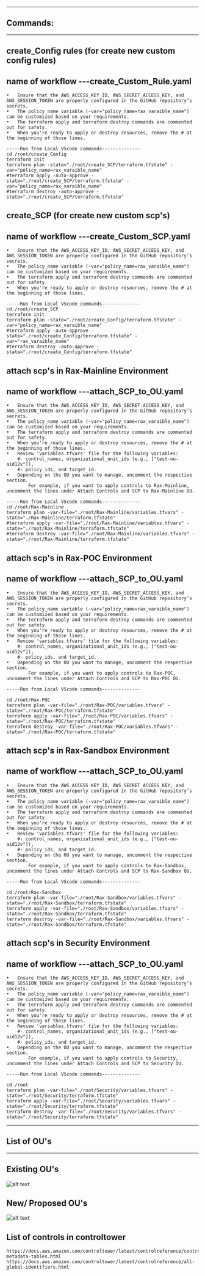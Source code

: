 ----------------------
## Commands:
---------------------------

## create_Config rules (for create new custom config rules)
## name of workflow ---create_Custom_Rule.yaml
    •	Ensure that the AWS_ACCESS_KEY_ID, AWS_SECRET_ACCESS_KEY, and AWS_SESSION_TOKEN are properly configured in the GitHub repository’s secrets.
    •	The policy_name variable (-var="policy_name=rax_varaible_name") can be customized based on your requirements.
    •	The terraform apply and terraform destroy commands are commented out for safety.
    •	When you're ready to apply or destroy resources, remove the # at the beginning of those lines.

    -----Run from Local VScode commands--------------
    cd /root/create_Config
    terraform init
    terraform plan -state="./root/create_SCP/terraform.tfstate" -var="policy_name=rax_varaible_name"
    #terraform apply -auto-approve -state="./root/create_SCP/terraform.tfstate" -var="policy_name=rax_varaible_name"
    #terraform destroy -auto-approve -state="./root/create_SCP/terraform.tfstate"

## create_SCP (for create new custom scp's)
## name of workflow ---create_Custom_SCP.yaml
    •	Ensure that the AWS_ACCESS_KEY_ID, AWS_SECRET_ACCESS_KEY, and AWS_SESSION_TOKEN are properly configured in the GitHub repository’s secrets.
    •	The policy_name variable (-var="policy_name=rax_varaible_name") can be customized based on your requirements.
    •	The terraform apply and terraform destroy commands are commented out for safety.
    •	When you're ready to apply or destroy resources, remove the # at the beginning of those lines.
    
    -----Run from Local VScode commands--------------
    cd /root/create_SCP
    terraform init
    terraform plan -state="./root/create_Config/terraform.tfstate" -var="policy_name=rax_varaible_name"
    #terraform apply -auto-approve -state="./root/create_Config/terraform.tfstate" -var="rax_varaible_name"
    #terraform destroy -auto-approve -state="./root/create_Config/terraform.tfstate"
    
## attach scp's in Rax-Mainline Environment
## name of workflow ---attach_SCP_to_OU.yaml
    •	Ensure that the AWS_ACCESS_KEY_ID, AWS_SECRET_ACCESS_KEY, and AWS_SESSION_TOKEN are properly configured in the GitHub repository’s secrets.
    •	The policy_name variable (-var="policy_name=rax_varaible_name") can be customized based on your requirements.
    •	The terraform apply and terraform destroy commands are commented out for safety.
    •	When you're ready to apply or destroy resources, remove the # at the beginning of those lines.
    •   Review 'variables.tfvars' file for the following variables:
        #- control_names, organizational_unit_ids (e.g., ["test-ou-aid12v"]),
        #- policy_ids, and target_id.
    •   Depending on the OU you want to manage, uncomment the respective section. 
            For example, if you want to apply controls to Rax-Mainline, uncomment the lines under Attach Controls and SCP to Rax-Mainline OU.
        
    -----Run from Local VScode commands--------------
    cd /root/Rax-Mainline
    terraform plan -var-file="./root/Rax-Mainline/variables.tfvars" -state="./Rax-Mainline/terraform.tfstate"
    #terraform apply -var-file="./root/Rax-Mainline/variables.tfvars" -state="./root/Rax-Mainline/terraform.tfstate"
    #terraform destroy -var-file="./root/Rax-Mainline/variables.tfvars" -state="./root/Rax-Mainline/terraform.tfstate"

## attach scp's in Rax-POC Environment
## name of workflow ---attach_SCP_to_OU.yaml
    •	Ensure that the AWS_ACCESS_KEY_ID, AWS_SECRET_ACCESS_KEY, and AWS_SESSION_TOKEN are properly configured in the GitHub repository’s secrets.
    •	The policy_name variable (-var="policy_name=rax_varaible_name") can be customized based on your requirements.
    •	The terraform apply and terraform destroy commands are commented out for safety.
    •	When you're ready to apply or destroy resources, remove the # at the beginning of those lines.
    •   Review 'variables.tfvars' file for the following variables:
        #- control_names, organizational_unit_ids (e.g., ["test-ou-aid12v"]),
        #- policy_ids, and target_id.
    •   Depending on the OU you want to manage, uncomment the respective section. 
            For example, if you want to apply controls to Rax-POC, uncomment the lines under Attach Controls and SCP to Rax-POC OU.
        
    -----Run from Local VScode commands--------------

    cd /root/Rax-POC
    terraform plan -var-file="./root/Rax-POC/variables.tfvars" -state="./root/Rax-POC/terraform.tfstate"
    terraform apply -var-file="./root/Rax-POC/variables.tfvars" -state="./root/Rax-POC/terraform.tfstate"
    terraform destroy -var-file="./root/Rax-POC/variables.tfvars" -state="./root/Rax-POC/terraform.tfstate"

## attach scp's in Rax-Sandbox Environment
## name of workflow ---attach_SCP_to_OU.yaml
    •	Ensure that the AWS_ACCESS_KEY_ID, AWS_SECRET_ACCESS_KEY, and AWS_SESSION_TOKEN are properly configured in the GitHub repository’s secrets.
    •	The policy_name variable (-var="policy_name=rax_varaible_name") can be customized based on your requirements.
    •	The terraform apply and terraform destroy commands are commented out for safety.
    •	When you're ready to apply or destroy resources, remove the # at the beginning of those lines.
    •   Review 'variables.tfvars' file for the following variables:
        #- control_names, organizational_unit_ids (e.g., ["test-ou-aid12v"]),
        #- policy_ids, and target_id.
    •   Depending on the OU you want to manage, uncomment the respective section. 
            For example, if you want to apply controls to Rax-Sandbox, uncomment the lines under Attach Controls and SCP to Rax-Sandbox OU.
        
    -----Run from Local VScode commands--------------

    cd /root/Rax-Sandbox
    terraform plan -var-file="./root/Rax-Sandbox/variables.tfvars" -state="./root/Rax-Sandbox/terraform.tfstate"
    terraform apply -var-file="./root/Rax-Sandbox/variables.tfvars" -state="./root/Rax-Sandbox/terraform.tfstate"
    terraform destroy -var-file="./root/Rax-Sandbox/variables.tfvars" -state="./root/Rax-Sandbox/terraform.tfstate"

## attach scp's in Security Environment
## name of workflow ---attach_SCP_to_OU.yaml
    •	Ensure that the AWS_ACCESS_KEY_ID, AWS_SECRET_ACCESS_KEY, and AWS_SESSION_TOKEN are properly configured in the GitHub repository’s secrets.
    •	The policy_name variable (-var="policy_name=rax_varaible_name") can be customized based on your requirements.
    •	The terraform apply and terraform destroy commands are commented out for safety.
    •	When you're ready to apply or destroy resources, remove the # at the beginning of those lines.
    •   Review 'variables.tfvars' file for the following variables:
        #- control_names, organizational_unit_ids (e.g., ["test-ou-aid12v"]),
        #- policy_ids, and target_id.
    •   Depending on the OU you want to manage, uncomment the respective section. 
            For example, if you want to apply controls to Security, uncomment the lines under Attach Controls and SCP to Security OU.
        
    -----Run from Local VScode commands--------------

    cd /root
    terraform plan -var-file="./root/Security/variables.tfvars" -state="./root/Security/terraform.tfstate"
    terraform apply -var-file="./root/Security/variables.tfvars" -state="./root/Security/terraform.tfstate"
    terraform destroy -var-file="./root/Security/variables.tfvars" -state="./root/Security/terraform.tfstate"

--------------------------------
## List of OU's
--------------------------------
## Existing OU's
![alt text](<List of Existing OU.png>)
## New/ Proposed OU's
![alt text](<List of New OU.png>)

## List of controls in controltower
    https://docs.aws.amazon.com/controltower/latest/controlreference/control-metadata-tables.html
    https://docs.aws.amazon.com/controltower/latest/controlreference/all-global-identifiers.html

